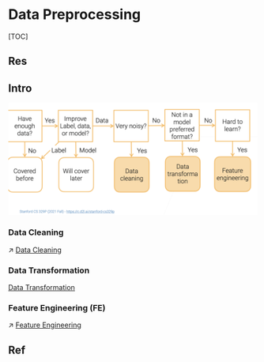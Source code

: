 #  Data Preprocessing

[TOC]



## Res



## Intro
![](../../../../../../Assets/Pics/Screenshot%202023-01-28%20at%207.55.57%20PM.png)


### Data Cleaning
↗ [Data Cleaning](Data%20Cleaning.md)


### Data Transformation
[Data Transformation](Data%20Transformation.md)


### Feature Engineering (FE)
↗ [Feature Engineering](Feature%20Engineering/Feature%20Engineering.md)



## Ref